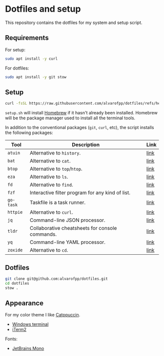 # Dotfiles and setup

This repository contains the dotfiles for my system and setup script.

## Requirements

For setup:

```bash
sudo apt install -y curl
```

For dotfiles:

```bash
sudo apt install -y git stow
```

## Setup

```bash
curl -fsSL https://raw.githubusercontent.com/alvarofpp/dotfiles/refs/heads/master/setup.sh | /bin/bash -c
```

`setup.sh` will install [Homebrew][homebrew] if it hasn't already been installed.
Homebrew will be the package manager used to install all the terminal tools.

In addition to the conventional packages (`git`, `curl`, etc),
the script installs the following packages:

| Tool      | Description                                      | Link            |
|-----------|--------------------------------------------------|-----------------|
| `atuin`   | Alternative to `history`.                        | [link][atuin]   |
| `bat`     | Alternative to `cat`.                            | [link][bat]     |
| `btop`    | Alternative to `top`/`htop`.                     | [link][btop]    |
| `eza`     | Alternative to `ls`.                             | [link][eza]     |
| `fd`      | Alternative to `find`.                           | [link][fd]      |
| `fzf`     | Interactive filter program for any kind of list. | [link][fzf]     |
| `go-task` | Taskfile is a task runner.                       | [link][go-task] |
| `httpie`  | Alternative to `curl`.                           | [link][httpie]  |
| `jq`      | Command-line JSON processor.                     | [link][jq]      |
| `tldr`    | Collaborative cheatsheets for console commands.  | [link][tldr]    |
| `yq`      | Command-line YAML processor.                     | [link][yq]      |
| `zoxide`  | Alternative to `cd`.                             | [link][zoxide]  |

## Dotfiles

```bash
git clone git@github.com:alvarofpp/dotfiles.git
cd dotfiles
stow .
```

## Appearance

For my color theme I like [Catppuccin][themes-catppuccin].

- [Windows terminal][themes-catppuccin-wsl]
- [iTerm2][themes-catppuccin-iterm]

Fonts:

- [JetBrains Mono][fonts-jetbrains-mono]

[homebrew]: https://brew.sh/
[atuin]: https://github.com/atuinsh/atuin
[bat]: https://github.com/sharkdp/bat
[btop]: https://github.com/aristocratos/btop
[eza]: https://github.com/eza-community/eza
[fd]: https://github.com/sharkdp/fd
[fzf]: https://github.com/junegunn/fzf
[go-task]: https://taskfile.dev/
[httpie]: https://github.com/httpie/cli
[jq]: https://github.com/jqlang/jq
[tldr]: https://github.com/tldr-pages/tldr
[yq]: https://github.com/mikefarah/yq
[zoxide]: https://github.com/ajeetdsouza/zoxide

[themes-catppuccin]: https://github.com/catppuccin
[themes-catppuccin-wsl]: https://github.com/catppuccin/windows-terminal
[themes-catppuccin-iterm]: https://github.com/catppuccin/iterm/issues/27#issuecomment-2513558106

[fonts-jetbrains-mono]: https://www.jetbrains.com/pt-br/lp/mono/